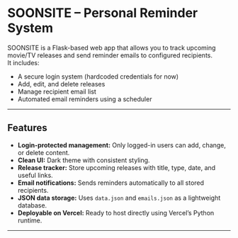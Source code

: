 # SOONSITE – Personal Reminder System

SOONSITE is a Flask-based web app that allows you to track upcoming movie/TV releases and send reminder emails to configured recipients.  
It includes:
- A secure login system (hardcoded credentials for now)
- Add, edit, and delete releases
- Manage recipient email list
- Automated email reminders using a scheduler

---

## Features
- **Login-protected management:** Only logged-in users can add, change, or delete content.
- **Clean UI:** Dark theme with consistent styling.
- **Release tracker:** Store upcoming releases with title, type, date, and useful links.
- **Email notifications:** Sends reminders automatically to all stored recipients.
- **JSON data storage:** Uses `data.json` and `emails.json` as a lightweight database.
- **Deployable on Vercel:** Ready to host directly using Vercel’s Python runtime.

---



